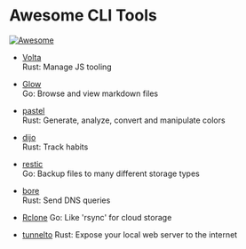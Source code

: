 # Awesome CLI Tools
[![Awesome](https://awesome.re/badge-flat2.svg)](https://awesome.re)

- [Volta](https://github.com/volta-cli/volta)  
Rust: Manage JS tooling

- [Glow](https://github.com/charmbracelet/glow)  
Go: Browse and view markdown files

- [pastel](https://github.com/sharkdp/pastel)  
Rust: Generate, analyze, convert and manipulate colors

- [dijo](https://github.com/NerdyPepper/dijo)  
Rust: Track habits

- [restic](https://github.com/restic/restic)  
Go: Backup files to many different storage types

- [bore](https://bitbucket.org/delan/nonymous/)  
Rust: Send DNS queries

- [Rclone](https://github.com/rclone/rclone)
Go: Like 'rsync' for cloud storage

- [tunnelto](https://github.com/agrinman/tunnelto)
Rust: Expose your local web server to the internet
